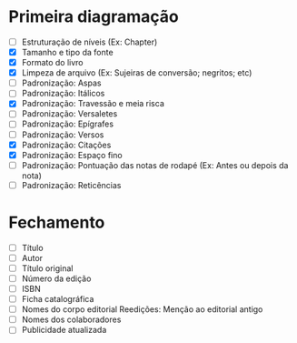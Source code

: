 # Primeira diagramação
- [ ] Estruturação de níveis (Ex: Chapter)
- [X] Tamanho e tipo da fonte
- [X] Formato do livro
- [X] Limpeza de arquivo (Ex: Sujeiras de conversão; negritos; etc)
- [ ] Padronização: Aspas
- [ ] Padronização: Itálicos
- [X] Padronização: Travessão e meia risca
- [ ] Padronização: Versaletes
- [ ] Padronização: Epígrafes
- [ ] Padronização: Versos
- [X] Padronização: Citações
- [X] Padronização: Espaço fino
- [ ] Padronização: Pontuação das notas de rodapé (Ex: Antes ou depois da nota)
- [ ] Padronização: Reticências

# Fechamento
- [ ] Título
- [ ] Autor
- [ ] Título original
- [ ] Número da edição
- [ ] ISBN
- [ ] Ficha catalográfica
- [ ] Nomes do corpo editorial Reedições: Menção ao editorial antigo
- [ ] Nomes dos colaboradores
- [ ] Publicidade atualizada
